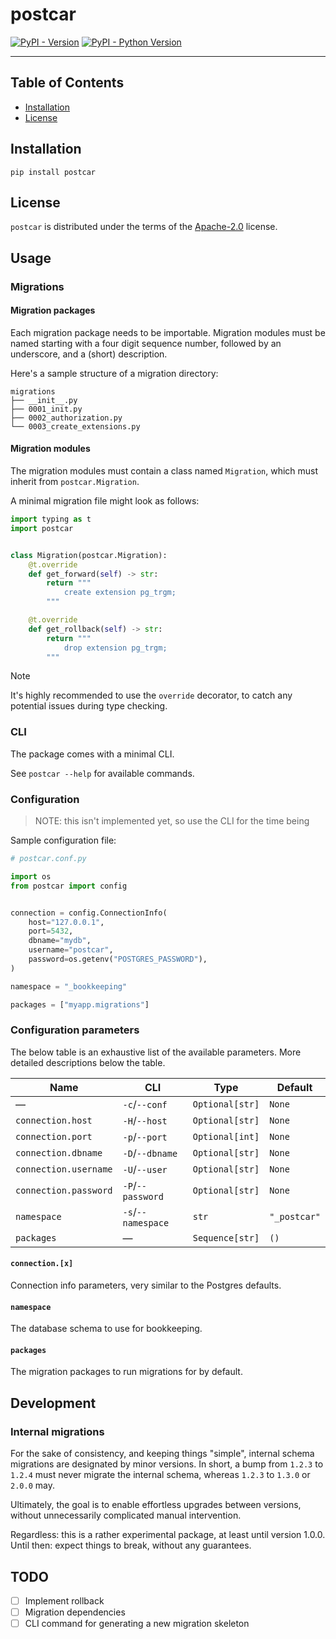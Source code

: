 # postcar

[![PyPI - Version](https://img.shields.io/pypi/v/postcar.svg)](https://pypi.org/project/postcar)
[![PyPI - Python Version](https://img.shields.io/pypi/pyversions/postcar.svg)](https://pypi.org/project/postcar)

---

## Table of Contents

- [Installation](#installation)
- [License](#license)

## Installation

```console
pip install postcar
```

## License

`postcar` is distributed under the terms of the [Apache-2.0](https://spdx.org/licenses/Apache-2.0.html) license.

## Usage

### Migrations

#### Migration packages

Each migration package needs to be importable.
Migration modules must be named starting with a four digit sequence number,
followed by an underscore, and a (short) description.

Here's a sample structure of a migration directory:

```
migrations
├── __init__.py
├── 0001_init.py
├── 0002_authorization.py
└── 0003_create_extensions.py
```

#### Migration modules

The migration modules must contain a class named `Migration`,
which must inherit from `postcar.Migration`.

A minimal migration file might look as follows:

```python
import typing as t
import postcar


class Migration(postcar.Migration):
    @t.override
    def get_forward(self) -> str:
        return """
            create extension pg_trgm;
        """

    @t.override
    def get_rollback(self) -> str:
        return """
            drop extension pg_trgm;
        """
```

> [!NOTE]
> It's highly recommended to use the `override` decorator,
> to catch any potential issues during type checking.

### CLI

The package comes with a minimal CLI.

See `postcar --help` for available commands.

### Configuration

> NOTE: this isn't implemented yet, so use the CLI for the time being

Sample configuration file:

```python
# postcar.conf.py

import os
from postcar import config


connection = config.ConnectionInfo(
    host="127.0.0.1",
    port=5432,
    dbname="mydb",
    username="postcar",
    password=os.getenv("POSTGRES_PASSWORD"),
)

namespace = "_bookkeeping"

packages = ["myapp.migrations"]
```

### Configuration parameters

The below table is an exhaustive list of the available parameters.
More detailed descriptions below the table.

| Name                  | CLI                | Type            | Default      |
| --------------------- | ------------------ | --------------- | ------------ |
| —                     | `-c`/`--conf`      | `Optional[str]` | `None`       |
| `connection.host`     | `-H`/`--host`      | `Optional[str]` | `None`       |
| `connection.port`     | `-p`/`--port`      | `Optional[int]` | `None`       |
| `connection.dbname`   | `-D`/`--dbname`    | `Optional[str]` | `None`       |
| `connection.username` | `-U`/`--user`      | `Optional[str]` | `None`       |
| `connection.password` | `-P`/`--password`  | `Optional[str]` | `None`       |
| `namespace`           | `-s`/`--namespace` | `str`           | `"_postcar"` |
| `packages`            | —                  | `Sequence[str]` | `()`         |

#### `connection.[x]`

Connection info parameters, very similar to the Postgres defaults.

#### `namespace`

The database schema to use for bookkeeping.

#### `packages`

The migration packages to run migrations for by default.

## Development

### Internal migrations

For the sake of consistency, and keeping things "simple",
internal schema migrations are designated by minor versions.
In short, a bump from `1.2.3` to `1.2.4` must never migrate the internal schema,
whereas `1.2.3` to `1.3.0` or `2.0.0` may.

Ultimately, the goal is to enable effortless upgrades between versions,
without unnecessarily complicated manual intervention.

Regardless: this is a rather experimental package, at least until version 1.0.0.
Until then: expect things to break, without any guarantees.

## TODO

- [ ] Implement rollback
- [ ] Migration dependencies
- [ ] CLI command for generating a new migration skeleton
